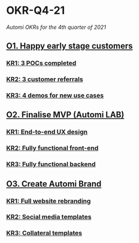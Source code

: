 # OKR-Q4-21
*Automi OKRs for the 4th quarter of 2021*

## [O1. Happy early stage customers](https://github.com/automi-team/OKR-Q4-21/milestone/1)

### [KR1: 3 POCs completed](https://github.com/automi-team/OKR-Q4-21/issues/1)

### [KR2: 3 customer referrals](https://github.com/automi-team/OKR-Q4-21/issues/2)

### [KR3: 4 demos for new use cases](https://github.com/automi-team/OKR-Q4-21/issues/3)



## [O2. Finalise MVP (Automi LAB)](https://github.com/automi-team/OKR-Q4-21/milestone/2)

### [KR1: End-to-end UX design](https://github.com/automi-team/OKR-Q4-21/issues/4)

### [KR2: Fully functional front-end](https://github.com/automi-team/OKR-Q4-21/issues/5)

### [KR3: Fully functional backend](https://github.com/automi-team/OKR-Q4-21/issues/6)



## [O3. Create Automi Brand](https://github.com/automi-team/OKR-Q4-21/milestone/3)

### [KR1: Full website rebranding](https://github.com/automi-team/OKR-Q4-21/issues/7)

### [KR2: Social media templates](https://github.com/automi-team/OKR-Q4-21/issues/8)

### [KR3: Collateral templates](https://github.com/automi-team/OKR-Q4-21/issues/9)

